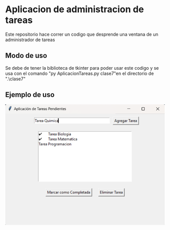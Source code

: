 # Aplicacion de administracion de tareas

Este repositorio hace correr un codigo que desprende una ventana de un administrador de tareas 

## Modo de uso
Se debe de tener la biblioteca de tkinter para poder usar este codigo y se usa con el comando "py AplicacionTareas.py clase7"en el directorio de  ".\clase7"

## Ejemplo de uso 
![alt text](Images/image.png)
